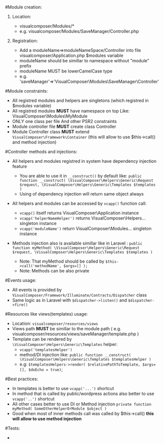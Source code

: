 #Module creation:

1) Location:

	- visualcomposer/Modules/*
	- e.g. visualcomposer/Modules/SaveManager/Controller.php
	
2) Registration:

	- Add a moduleName=>moduleNameSpace/Controller into file visualcomposer/Application.php $modules variable
	- moduleName should be simillar to namespace without "module" prefix
	- moduleName MUST be lowerCamelCase type
	- e.g. 'saveManager'=>'VisualComposer\Modules\SaveManager\Controller'

#Module constraints:

- All registred modules and helpers are singletons (which registred in $modules variable)
- All registred modules __MUST__ have namespace on top Like: VisualComposer\Modules\MyModule
- ONLY one class per file And other PSR2 constraints
- Module controller file __MUST__ create class Controller
- Module Controller class __MUST__ extend `VisualComposer\Framework\Container` (this will allow to use $this->call() and method injection)

#Controller methods and injections:

- All helpers and modules registred in system have dependency injection feature
	* You are able to use it in `__construct()` by default like: `public function __construct( \VisualComposer\Helpers\Generic\Request $request, \VisualComposer\Helpers\Generic\Templates $templates )`
	* Using of dependency injection will return same object always
- All helpers and modules can be accessed by `vcapp()` function call:
	* `vcapp()` itself returns VisualComposer\Application instance
	* `vcapp('helperNameHelper')` returns VisualComposer\Helpers\... singleton instance
	* `vcapp('moduleName')` return VisualComposer\Modules\... singleton instance
	
- Methods injection also is available simillar like in Laravel : `public function myMethod( \VisualComposer\Helpers\Generic\Request $request, \VisualComposer\Helpers\Generic\Templates $templates )`
	* Note: That myMethod should be called by `$this->call('methodName', $args=[] );`
	* Note: Methods can be also private

#Events usage:

- All events is provided by `VisualComposer/Framework/Illuminate/Contracts/Dispatcher` class
- Same logic as in Laravel with `$dispatcher->listen()` and `$dispatcher->fire()`


#Resources like views(templates) usage:

- Location: `visualcomposer/resources/views`
- Views path __MUST__ be simillar to the module path ( e.g. visualcomposer/resources/views/saveManager/template.php )
- Template can be rendered by `\VisualComposer\Helpers\Generic\Templates` helper:
	* `vcapp('templatesHelper')`
	* method/DI injection like: `public function __construct( \VisualComposer\Helpers\Generic\Templates $templatesHelper )`
	* e.g: `$templatesHelpers->render( $relativePathToTemplate, $args=[], $doEcho = true)`;
	
#Best practices:

- In templates is better to use `vcapp('...')` shortcut
- In method that is called by public/wordpress actions also better to use `vcapp('..')` shortcut
- All other cases better to use DI or Method injection `private function myMethod( SomeOtherHelperOrModule $object )`
- Good when most of inner methods call was called by $this->call() __this will allow to use method injection__

#Tests:

- 
